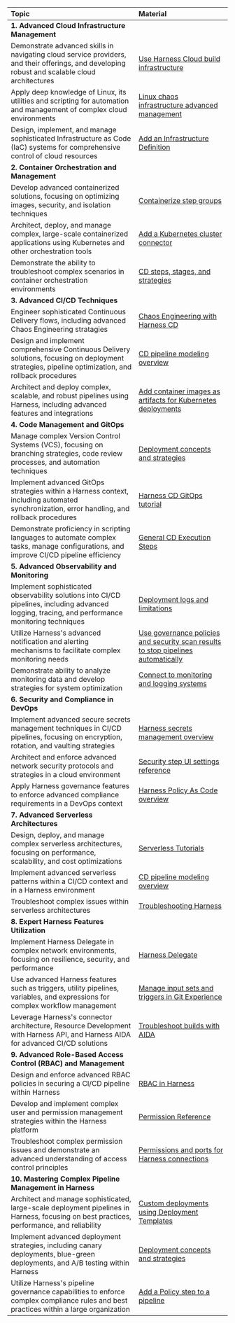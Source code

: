| Topic | Material                                                                                                                                                              
| :------------------------------ | :------------------------------ |
|**1. Advanced Cloud Infrastructure Management**  | |
| Demonstrate advanced skills in navigating cloud service providers, and their offerings, and developing robust and scalable cloud architectures | [Use Harness Cloud build infrastructure](https://developer.harness.io/docs/continuous-integration/use-ci/set-up-build-infrastructure/use-harness-cloud-build-infrastructure/)|
| Apply deep knowledge of Linux, its utilities and scripting for automation and management of complex cloud environments | [Linux chaos infrastructure advanced management](https://developer.harness.io/docs/chaos-engineering/configure-chaos-experiments/chaos-infrastructure/linux-chaos-infrastructure-advanced-management/) |
| Design, implement, and manage sophisticated Infrastructure as Code (IaC) systems for comprehensive control of cloud resources | [Add an Infrastructure Definition](https://developer.harness.io/docs/first-gen/continuous-delivery/model-cd-pipeline/environments/infrastructure-definitions/)|
| **2. Container Orchestration and Management**||
| Develop advanced containerized solutions, focusing on optimizing images, security, and isolation techniques | [Containerize step groups](https://developer.harness.io/docs/continuous-delivery/x-platform-cd-features/cd-steps/containerized-steps/containerized-step-groups/) |
| Architect, deploy, and manage complex, large-scale containerized applications using Kubernetes and other orchestration tools | [Add a Kubernetes cluster connector](https://developer.harness.io/docs/platform/connectors/cloud-providers/add-a-kubernetes-cluster-connector/) |
| Demonstrate the ability to troubleshoot complex scenarios in container orchestration environments | [CD steps, stages, and strategies](https://developer.harness.io/docs/continuous-delivery/x-platform-cd-features/executions/stages-steps-strategies/) |
| **3. Advanced CI/CD Techniques** ||
| Engineer sophisticated Continuous Delivery flows, including advanced Chaos Engineering stratagies | [Chaos Engineering with Harness CD](https://developer.harness.io/tutorials/chaos-experiments/integration-with-harness-cd/) |
| Design and implement comprehensive Continuous Delivery solutions, focusing on deployment strategies, pipeline optimization, and rollback procedures | [CD pipeline modeling overview](https://developer.harness.io/docs/continuous-delivery/get-started/cd-pipeline-modeling-overview/) |
| Architect and deploy complex, scalable, and robust pipelines using Harness, including advanced features and integrations | [Add container images as artifacts for Kubernetes deployments](https://developer.harness.io/docs/continuous-delivery/deploy-srv-diff-platforms/kubernetes/cd-kubernetes-category/add-artifacts-for-kubernetes-deployments/) |
| **4. Code Management and GitOps** ||
| Manage complex Version Control Systems (VCS), focusing on branching strategies, code review processes, and automation techniques | [Deployment concepts and strategies](https://developer.harness.io/docs/continuous-delivery/manage-deployments/deployment-concepts/) |
| Implement advanced GitOps strategies within a Harness context, including automated synchronization, error handling, and rollback procedures | [Harness CD GitOps tutorial](https://developer.harness.io/docs/continuous-delivery/gitops/get-started/harness-cd-git-ops-quickstart) |
| Demonstrate proficiency in scripting languages to automate complex tasks, manage configurations, and improve CI/CD pipeline efficiency | [General CD Execution Steps](https://developer.harness.io/docs/category/general-cd-execution-steps) |
| **5. Advanced Observability and Monitoring** ||
| Implement sophisticated observability solutions into CI/CD pipelines, including advanced logging, tracing, and performance monitoring techniques | [Deployment logs and limitations](https://developer.harness.io/docs/continuous-delivery/manage-deployments/deployment-logs-and-limitations/) |
| Utilize Harness's advanced notification and alerting mechanisms to facilitate complex monitoring needs | [Use governance policies and security scan results to stop pipelines automatically](https://developer.harness.io/docs/security-testing-orchestration/use-sto/stop-builds-based-on-scan-results/stop-pipelines-using-opa/) |
| Demonstrate ability to analyze monitoring data and develop strategies for system optimization | [Connect to monitoring and logging systems](https://developer.harness.io/docs/platform/connectors/monitoring-and-logging-systems/connect-to-monitoring-and-logging-systems/) |
| **6. Security and Compliance in DevOps** ||
| Implement advanced secure secrets management techniques in CI/CD pipelines, focusing on encryption, rotation, and vaulting strategies | [Harness secrets management overview](https://developer.harness.io/docs/platform/secrets/secrets-management/harness-secret-manager-overview/) |
| Architect and enforce advanced network security protocols and strategies in a cloud environment | [Security step UI settings reference](https://developer.harness.io/docs/security-testing-orchestration/sto-techref-category/security-step-ui-settings-reference/) |
| Apply Harness governance features to enforce advanced compliance requirements in a DevOps context | [Harness Policy As Code overview](https://developer.harness.io/docs/continuous-delivery/x-platform-cd-features/advanced/cd-governance/harness-governance-overview/) |
| **7. Advanced Serverless Architectures** ||
| Design, deploy, and manage complex serverless architectures, focusing on performance, scalability, and cost optimizations | [Serverless Tutorials](https://developer.harness.io/tutorials/cd-pipelines/serverless/) |
| Implement advanced serverless patterns within a CI/CD context and in a Harness environment | [CD pipeline modeling overview](https://developer.harness.io/docs/continuous-delivery/get-started/cd-pipeline-modeling-overview/) |
| Troubleshoot complex issues within serverless architectures | [Troubleshooting Harness](https://developer.harness.io/docs/troubleshooting/troubleshooting-nextgen) |
| **8. Expert Harness Features Utilization** ||
| Implement Harness Delegate in complex network environments, focusing on resilience, security, and performance | [Harness Delegate](https://developer.harness.io/docs/platform/delegates/install-delegates/overview/) |
| Use advanced Harness features such as triggers, utility pipelines, variables, and expressions for complex workflow management | [Manage input sets and triggers in Git Experience](https://developer.harness.io/docs/platform/git-experience/manage-input-sets-in-simplified-git-experience/) |
| Leverage Harness's connector architecture, Resource Development with Harness API, and Harness AIDA for advanced CI/CD solutions | [Troubleshoot builds with AIDA](https://developer.harness.io/docs/continuous-integration/troubleshoot-ci/aida/) |
| **9. Advanced Role-Based Access Control (RBAC) and Management** ||
| Design and enforce advanced RBAC policies in securing a CI/CD pipeline within Harness | [RBAC in Harness](https://developer.harness.io/docs/platform/role-based-access-control/rbac-in-harness) |
| Develop and implement complex user and permission management strategies within the Harness platform | [Permission Reference](https://developer.harness.io/docs/platform/role-based-access-control/permissions-reference) |
| Troubleshoot complex permission issues and demonstrate an advanced understanding of access control principles | [Permissions and ports for Harness connections](https://developer.harness.io/docs/platform/references/permissions-and-ports-for-harness-connections/) |
| **10. Mastering Complex Pipeline Management in Harness** ||
| Architect and manage sophisticated, large-scale deployment pipelines in Harness, focusing on best practices, performance, and reliability | [Custom deployments using Deployment Templates](https://developer.harness.io/docs/continuous-delivery/deploy-srv-diff-platforms/custom-deployment-tutorial/) |
| Implement advanced deployment strategies, including canary deployments, blue-green deployments, and A/B testing within Harness | [Deployment concepts and strategies](https://developer.harness.io/docs/continuous-delivery/manage-deployments/deployment-concepts/) |
| Utilize Harness's pipeline governance capabilities to enforce complex compliance rules and best practices within a large organization | [Add a Policy step to a pipeline](https://developer.harness.io/docs/continuous-delivery/x-platform-cd-features/advanced/cd-governance/add-a-governance-policy-step-to-a-pipeline/) |

